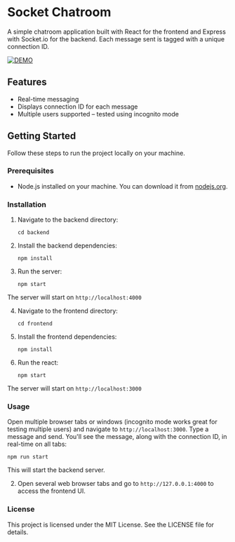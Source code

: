 # Socket Chatroom

A simple chatroom application built with React for the frontend and Express with Socket.io for the backend. Each message sent is tagged with a unique connection ID.

[![DEMO](https://img.youtube.com/vi/o3Z5OzvDBYI/0.jpg)](https://youtu.be/o3Z5OzvDBYI)

## Features

- Real-time messaging
- Displays connection ID for each message
- Multiple users supported – tested using incognito mode

## Getting Started

Follow these steps to run the project locally on your machine.

### Prerequisites

- Node.js installed on your machine. You can download it from [nodejs.org](https://nodejs.org/).

### Installation

1. Navigate to the backend directory:

   `cd backend`

2. Install the backend dependencies:

   `npm install`

3. Run the server:

   `npm start`

The server will start on `http://localhost:4000`


4. Navigate to the frontend directory:

   `cd frontend`

5. Install the frontend dependencies:

   `npm install`

6. Run the react:

   `npm start`

The server will start on `http://localhost:3000`


### Usage

Open multiple browser tabs or windows (incognito mode works great for testing multiple users) and navigate to `http://localhost:3000`. Type a message and send. You'll see the message, along with the connection ID, in real-time on all tabs:

   `npm run start`

   This will start the backend server.

2. Open several web browser tabs and go to `http://127.0.0.1:4000` to access the frontend UI.

### License

This project is licensed under the MIT License. See the LICENSE file for details.
